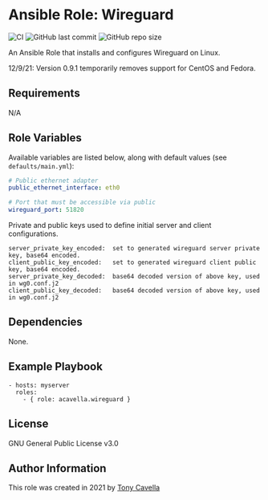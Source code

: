 # Ansible Role: Wireguard

![CI](https://github.com/acavella/ansible-role-wireguard/actions/workflows/ci.yml/badge.svg)
![GitHub last commit](https://img.shields.io/github/last-commit/acavella/ansible-role-wireguard)
![GitHub repo size](https://img.shields.io/github/repo-size/acavella/ansible-role-wireguard)

An Ansible Role that installs and configures Wireguard on Linux.

12/9/21: Version 0.9.1 temporarily removes support for CentOS and Fedora.  

## Requirements

N/A

## Role Variables

Available variables are listed below, along with default values (see `defaults/main.yml`):

```yaml
# Public ethernet adapter
public_ethernet_interface: eth0

# Port that must be accessible via public
wireguard_port: 51820
```

Private and public keys used to define initial server and client configurations.

    server_private_key_encoded:  set to generated wireguard server private key, base64 encoded.
    client_public_key_encoded:   set to generated wireguard client public key, base64 encoded.
    server_private_key_decoded:  base64 decoded version of above key, used in wg0.conf.j2
    client_public_key_decoded:   base64 decoded version of above key, used in wg0.conf.j2

## Dependencies

None.

## Example Playbook

    - hosts: myserver
      roles:
        - { role: acavella.wireguard }

## License

GNU General Public License v3.0

## Author Information

This role was created in 2021 by [Tony Cavella](https://www.cavella.com/)
